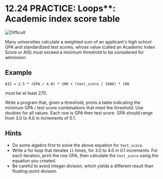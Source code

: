 # 12.24 PRACTICE: Loops**: Academic index score table
![Difficult]

Many universities calculate a weighted sum of an applicant's high school GPA and standardized test scores,
whose value (called an Academic Index Score or AIS)
must exceed a minimum threshold to be considered for admission.

## Example
```
AIS = 2.5 * (GPA / 4.0) * 100 + (test_score / 1600) * 100
```
must be at least 270.

Write a program that, given a threshold, prints a table indicating the minimum GPA / test score combinations that meet the threshold.
Use doubles for all values.
Each row is GPA then test score.
GPA should range from 3.0 to 4.0 in increments of 0.1.

## Hints
* Do some algebra first to solve the above equation for `test_score`.
* Write a for loop that iterates `11` times, for 3.0 to 4.0 in 0.1 increments. For each iteration, print the row GPA, then calculate the `test_score` using the equation you created.
* Be careful to avoid integer division, which yields a different result than floating-point division.

[Difficult]: https://flat.badgen.net/badge/Difficult/★★☆☆/yellow